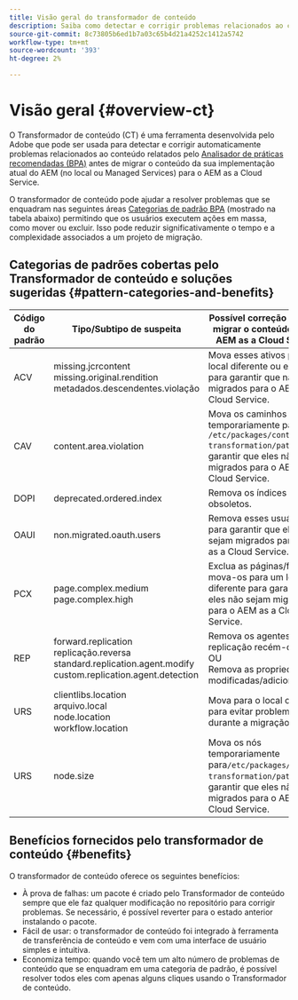 ```yaml
---
title: Visão geral do transformador de conteúdo
description: Saiba como detectar e corrigir problemas relacionados ao conteúdo relatados pelo BPA usando o Transformador de conteúdo.
source-git-commit: 8c73805b6ed1b7a03c65b4d21a4252c1412a5742
workflow-type: tm+mt
source-wordcount: '393'
ht-degree: 2%

---
```


# Visão geral {#overview-ct}

O Transformador de conteúdo (CT) é uma ferramenta desenvolvida pelo Adobe que pode ser usada para detectar e corrigir automaticamente problemas relacionados ao conteúdo relatados pelo [Analisador de práticas recomendadas (BPA)](/help/journey-migration/best-practices-analyzer/overview-best-practices-analyzer.md) antes de migrar o conteúdo da sua implementação atual do AEM (no local ou Managed Services) para o AEM as a Cloud Service.

O transformador de conteúdo pode ajudar a resolver problemas que se enquadram nas seguintes áreas [Categorias de padrão BPA](https://experienceleague.adobe.com/docs/experience-manager-pattern-detection/table-of-contents/aso.html) (mostrado na tabela abaixo) permitindo que os usuários executem ações em massa, como mover ou excluir. Isso pode reduzir significativamente o tempo e a complexidade associados a um projeto de migração.

## Categorias de padrões cobertas pelo Transformador de conteúdo e soluções sugeridas {#pattern-categories-and-benefits}

| Código do padrão | Tipo/Subtipo de suspeita | Possível correção antes de migrar o conteúdo para o AEM as a Cloud Service |
|--------------|--------------------------------------------------------------------------------------------------------------------|------------------------------------------------------------------------------------------------------------------------------------|
| ACV | missing.jcrcontent <br> missing.original.rendition <br> metadados.descendentes.violação | Mova esses ativos para um local diferente ou exclua-os para garantir que não sejam migrados para o AEM as a Cloud Service. |
| CAV | content.area.violation | Mova os caminhos temporariamente para `/etc/packages/content-transformation/paths` para garantir que eles não sejam migrados para o AEM as a Cloud Service. |
| DOPI | deprecated.ordered.index | Remova os índices obsoletos. |
| OAUI | non.migrated.oauth.users | Remova esses usuários para garantir que eles não sejam migrados para o AEM as a Cloud Service. |
| PCX | page.complex.medium <br> page.complex.high | Exclua as páginas/filhos ou mova-os para um local diferente para garantir que eles não sejam migrados para o AEM as a Cloud Service. |
| REP | forward.replication <br> replicação.reversa <br> standard.replication.agent.modify <br> custom.replication.agent.detection | Remova os agentes de replicação recém-criados. <br> OU <br> Remova as propriedades modificadas/adicionadas. |
| URS | clientlibs.location <br> arquivo.local <br> node.location <br> workflow.location | Mova para o local correto para evitar problemas durante a migração. |
| URS | node.size | Mova os nós temporariamente para`/etc/packages/content-transformation/paths` para garantir que eles não sejam migrados para o AEM as a Cloud Service. |

## Benefícios fornecidos pelo transformador de conteúdo {#benefits}

O transformador de conteúdo oferece os seguintes benefícios:

* À prova de falhas: um pacote é criado pelo Transformador de conteúdo sempre que ele faz qualquer modificação no repositório para corrigir problemas. Se necessário, é possível reverter para o estado anterior instalando o pacote.
* Fácil de usar: o transformador de conteúdo foi integrado à ferramenta de transferência de conteúdo e vem com uma interface de usuário simples e intuitiva.
* Economiza tempo: quando você tem um alto número de problemas de conteúdo que se enquadram em uma categoria de padrão, é possível resolver todos eles com apenas alguns cliques usando o Transformador de conteúdo.
